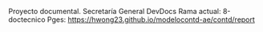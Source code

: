 Proyecto documental. Secretaría General DevDocs
Rama actual: 8-doctecnico
Pges: https://hwong23.github.io/modelocontd-ae/contd/report

